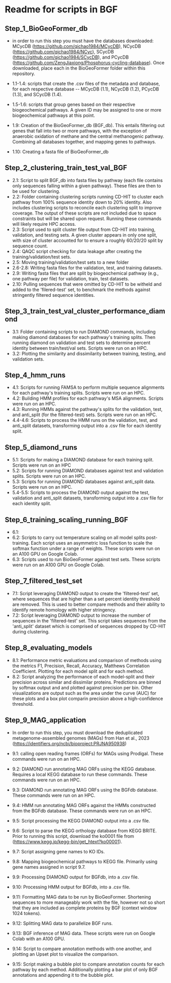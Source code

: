 # Readme for scripts in BGF

## Step_1_BioGeoFormer_db

* in order to run this step you must have the databases downloaded: MCycDB (https://github.com/qichao1984/MCycDB), NCycDB (https://github.com/qichao1984/NCyc), SCycDB (https://github.com/qichao1984/SCycDB), and PCycDB (https://github.com/ZengJiaxiong/Phosphorus-cycling-database). Once downloaded, place each in the BioGeoFormer folder within this repository. 

* 1.1-1.4: scripts that create the .csv files of the metadata and database, for each respective database -- MCycDB (1.1), NCycDB (1.2), PCycDB (1.3), and SCycDB (1.4). 
* 1.5-1.6: scripts that group genes based on their respective biogeochemical pathways. A given ID may be assigned to one or more biogeochemical pathways at this point. 
* 1.9: Creation of the BioGeoFormer_db (BGF_db). This entails filtering out genes that fall into two or more pathways, with the exception of anaerobic oxidation of methane and the central methanogenic pathway. Combining all databases together, and mapping genes to pathways. 
* 1.10: Creating a fasta file of BioGeoFormer_db


## Step_2_clustering_train_test_val_BGF

* 2.1: Script to split BGF_db into fasta files by pathway (each file contains only sequences falling within a given pathway). These files are then to be used for clustering. 
* 2.2: Folder containing clustering scripts running CD-HIT to cluster each pathway from 100% sequence identity down to 20% identity. Also includes clustering scripts to reconcile each clustering split to improve coverage. The output of these scripts are not included due to space constraints but will be shared upon request. Running these commands will likely require HPC access. 
* 2.3: Script used to split cluster file output from CD-HIT into training, validation, and testing sets. A given cluster appears in only one split, with size of cluster accounted for to ensure a roughly 60/20/20 split by sequence count. 
* 2.4: QAQC script checking for data leakage after creating the training/validation/test sets. 
* 2.5: Moving training/validation/test sets to a new folder 
* 2.6-2.8: Writing fasta files for the validation, test, and training datasets. 
* 2.9: Writing fasta files that are split by biogeochemical pathway (e.g., one pathway per file) for validation, train, test datasets. 
* 2.10: Pulling sequences that were omitted by CD-HIT to be witheld and added to the 'filered-test' set, to benchmark the methods against stringently filtered sequence identities. 

## Step_3_train_test_val_cluster_performance_diamond

* 3.1: Folder containing scripts to run DIAMOND commands, including making diamond databases for each pathway's training splits. Then running diamond on validation and test sets to determine percent identity between train/test/val sets. Scripts were run on an HPC.  
* 3.2: Plotting the similarity and dissimilarity between training, testing, and validation sets. 

## Step_4_hmm_runs
* 4.1: Scripts for running FAMSA to perform multiple sequence alignments for each pathway's training splits. Scripts were run on an HPC.
* 4.2: Building HMM profiles for each pathway's MSA alignments. Scripts were run on an HPC.
* 4.3: Running HMMs against the pathway's splits for the validation, test, and anti_split (for the filtered-test) sets. Scripts were run on an HPC.
* 4.4-4.6: Scripts to process the HMM runs on the validation, test, and anti_split datasets, transforming output into a .csv file for each identity split.

## Step_5_diamond_runs
* 5.1: Scripts for making a DIAMOND database for each training split. Scripts were run on an HPC 
* 5.2: Scripts for running DIAMOND databases against test and validation splits. Scripts were run on an HPC.
* 5.3: Scripts for running DIAMOND databases against anti_split data. Scripts were run on an HPC.
* 5.4-5.5: Scripts to process the DIAMOND output against the test, validation and anti_split datasets, transforming output into a .csv file for each identity split.

## Step_6_training_scaling_running_BGF
* 6.1:
* 6.2: Scripts to carry out temperature scaling on all model splits post-training. Each script uses an asymmetric loss function to scale the softmax function under a range of weights. These scripts were run on an A100 GPU on Google Colab.
* 6.3: Scripts used to run BioGeoFormer against test sets. These scripts were run on an A100 GPU on Google Colab.

## Step_7_filtered_test_set
* 7.1: Script leveraging DIAMOND output to create the 'filtered-test' set, where sequences that are higher than a set percent identity threshold are removed. This is used to better compare methods and their ability to identify remote homology with higher stringency.
* 7.2: Script leveraging DIAMOND output to increase the number of sequences in the 'filtered-test' set. This script takes sequences from the 'anti_split' dataset which is comprised of sequences dropped by CD-HIT during clustering.

## Step_8_evaluating_models
* 8.1: Performance metric evaluations and comparison of methods using the metrics F1, Precision, Recall, Accuracy, Matthews Correlation Coefficient. Plotting for each model split and for each method.
* 8.2: Script analyzing the performance of each model-split and their precision across similar and dissimilar proteins. Predictions are binned by softmax output and and plotted against precision per bin. Other visualizations are output such as the area under the curve (AUC) for these plots and a box plot comparin precision above a high-confidence threshold.

## Step_9_MAG_application
* In order to run this step, you must download the deduplicated metagenome-assembled genomes (MAGs) from Han et al., 2023 (https://identifiers.org/ncbi/bioproject:PRJNA950938)
  
* 9.1: calling open reading frames (ORFs) for MAGs using Prodigal. These commands were run on an HPC.
* 9.2: DIAMOND run annotating MAG ORFs using the KEGG database. Requires a local KEGG database to run these commands. These commands were run on an HPC. 
* 9.3: DIAMOND run annotating MAG ORFs using the BGFdb database. These commands were run on an HPC.
* 9.4: HMM run annotating MAG ORFs against the HMMs constructed from the BGFdb database. These commands were run on an HPC.
* 9.5: Script processing the KEGG DIAMOND output into a .csv file.
* 9.6: Script to parse the KEGG orthology database from KEGG BRITE. Prior to running this script, download the ko0001 file from (https://www.kegg.jp/kegg-bin/get_htext?ko00001).
* 9.7: Script assigning gene names to KO IDs.
* 9.8: Mapping biogeochemical pathways to KEGG file. Primarily using gene names assigned in script 9.7.
* 9.9: Processing DIAMOND output for BGFdb, into a .csv file.
* 9.10: Processing HMM output for BGFdb, into a .csv file.
* 9.11: Formatting MAG data to be run by BioGeoFormer. Shortening sequences to more manageably work with the file, however not so short that they are included as complete proteins by BGF (context window 1024 tokens).
* 9.12: Splitting MAG data to parallelize BGF runs. 
* 9.13: BGF inference of MAG data. These scripts were run on Google Colab with an A100 GPU.
* 9.14: Script to compare annotation methods with one another, and plotting an Upset plot to visualize the comparison.
* 9.15: Script making a bubble plot to compare annotation counts for each pathway by each method. Additionally plotting a bar plot of only BGF annotations and appending it to the bubble plot.





